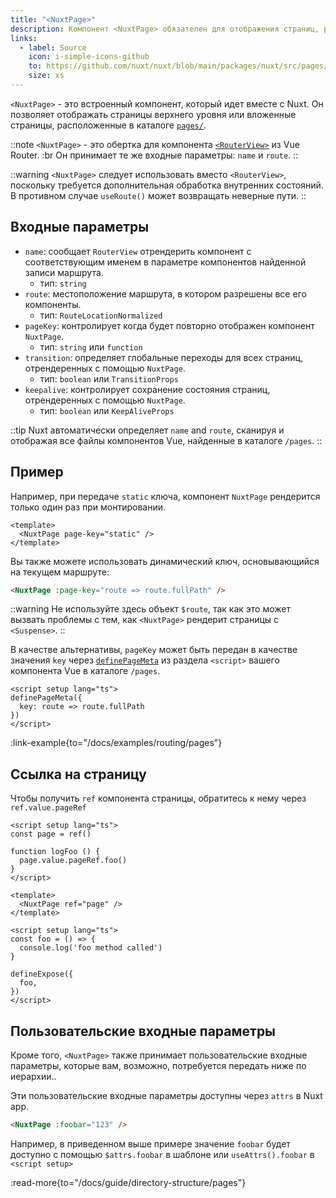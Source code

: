 ```yaml
---
title: "<NuxtPage>"
description: Компонент <NuxtPage> обязателен для отображения страниц, расположенных в каталоге pages/.
links:
  - label: Source
    icon: i-simple-icons-github
    to: https://github.com/nuxt/nuxt/blob/main/packages/nuxt/src/pages/runtime/page.ts
    size: xs
---
```


`<NuxtPage>` - это встроенный компонент, который идет вместе с Nuxt. Он позволяет отображать страницы верхнего уровня или вложенные страницы, расположенные в каталоге [`pages/`](/docs/guide/directory-structure/pages).

::note
`<NuxtPage>` - это обертка для компонента [`<RouterView>`](https://router.vuejs.org/api/interfaces/RouterViewProps.html#interface-routerviewprops) из Vue Router. :br
Он принимает те же входные параметры: `name` и `route`.
::

::warning
`<NuxtPage>` следует использовать вместо `<RouterView>`, поскольку требуется дополнительная обработка внутренних состояний. В противном случае `useRoute()` может возвращать неверные пути.
::

## Входные параметры

- `name`: сообщает `RouterView` отрендерить компонент с соответствующим именем в параметре компонентов найденной записи маршрута.
  - тип: `string`
- `route`: местоположение маршрута, в котором разрешены все его компоненты.
  - тип: `RouteLocationNormalized`
- `pageKey`: контролирует когда будет повторно отображен компонент `NuxtPage`.
  - тип: `string` или `function`
- `transition`: определяет глобальные переходы для всех страниц, отрендеренных с помощью `NuxtPage`.
  - тип: `boolean` или `TransitionProps`
- `keepalive`: контролирует сохранение состояния страниц, отрендеренных с помощью `NuxtPage`.
  - тип: `boolean` или `KeepAliveProps`

::tip
Nuxt автоматически определяет `name` and `route`, сканируя и отображая все файлы компонентов Vue, найденные в каталоге `/pages`.
::

## Пример

Например, при передаче `static` ключа, компонент `NuxtPage` рендерится только один раз при монтировании.

```vue [app.vue]
<template>
  <NuxtPage page-key="static" />
</template>
```

Вы также можете использовать динамический ключ, основывающийся на текущем маршруте:

```html
<NuxtPage :page-key="route => route.fullPath" />
```

::warning
Не используйте здесь объект `$route`, так как это может вызвать проблемы с тем, как `<NuxtPage>` рендерит страницы с `<Suspense>`.
::

В качестве альтернативы, `pageKey` может быть передан в качестве значения `key` через [`definePageMeta`](/docs/api/utils/define-page-meta) из раздела `<script>` вашего компонента Vue в каталоге `/pages`.

```vue [pages/my-page.vue]
<script setup lang="ts">
definePageMeta({
  key: route => route.fullPath
})
</script>
```

:link-example{to="/docs/examples/routing/pages"}

## Ссылка на страницу

Чтобы получить `ref` компонента страницы, обратитесь к нему через `ref.value.pageRef`

````vue [app.vue]
<script setup lang="ts">
const page = ref()

function logFoo () {
  page.value.pageRef.foo()
}
</script>

<template>
  <NuxtPage ref="page" />
</template>
````

````vue [my-page.vue]
<script setup lang="ts">
const foo = () => {
  console.log('foo method called')
}

defineExpose({
  foo,
})
</script>
````

## Пользовательские входные параметры

Кроме того, `<NuxtPage>` также принимает пользовательские входные параметры, которые вам, возможно, потребуется передать ниже по иерархии..

Эти пользовательские входные параметры доступны через `attrs` в Nuxt app.

```html
<NuxtPage :foobar="123" />
```

Например, в приведенном выше примере значение `foobar` будет доступно с помощью `$attrs.foobar` в шаблоне или `useAttrs().foobar` в `<script setup>`

:read-more{to="/docs/guide/directory-structure/pages"}
